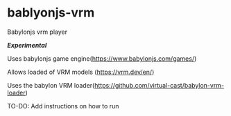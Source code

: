 # bablyonjs-vrm
Babylonjs vrm player


***Experimental***


Uses babylonjs game engine(https://www.babylonjs.com/games/)

Allows loaded of VRM models (https://vrm.dev/en/)

Uses the babylon VRM loader(https://github.com/virtual-cast/babylon-vrm-loader)

TO-DO:
Add instructions on how to run

